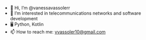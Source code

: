 - 👋 Hi, I’m @vanessavassolerr
- 📡 I’m interested in telecommunications networks and software development
- 🖥️ Python, Kotlin
- 📫 How to reach me: vvassoler10@gmail.com

